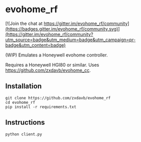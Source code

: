 # evohome_rf

[![Join the chat at https://gitter.im/evohome_rf/community](https://badges.gitter.im/evohome_rf/community.svg)](https://gitter.im/evohome_rf/community?utm_source=badge&utm_medium=badge&utm_campaign=pr-badge&utm_content=badge)

(WIP) Emulates a Honeywell evohome controller.

Requires a Honeywell HGI80 or similar. Uses https://github.com/zxdavb/evohome_cc.

## Installation

```
git clone https://github.com/zxdavb/evohome_rf
cd evohome_rf
pip install -r requirements.txt
```

## Instructions

```
python client.py
```

